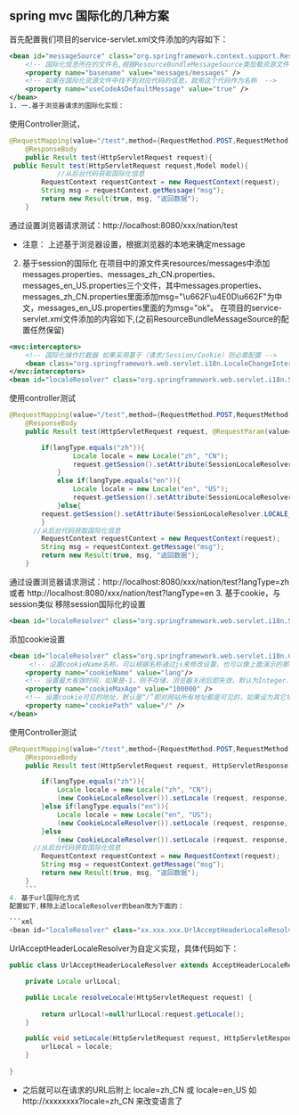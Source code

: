 ## spring mvc 国际化的几种方案

首先配置我们项目的service-servlet.xml文件添加的内容如下：
```xml
<bean id="messageSource" class="org.springframework.context.support.ResourceBundleMessageSource">
    <!-- 国际化信息所在的文件名,根据ResourceBundleMessageSource类加载资源文件.\src\main\resources\messages\messages_en_US.properties -->                     
    <property name="basename" value="messages/messages" />   
    <!-- 如果在国际化资源文件中找不到对应代码的信息，就用这个代码作为名称  -->               
    <property name="useCodeAsDefaultMessage" value="true" />           
</bean>
1. 一.基于浏览器请求的国际化实现：
```
使用Controller测试，
```java
@RequestMapping(value="/test",method={RequestMethod.POST,RequestMethod.GET})
	@ResponseBody
	public Result test(HttpServletRequest request){
 public Result test(HttpServletRequest request,Model model){           
            //从后台代码获取国际化信息
        RequestContext requestContext = new RequestContext(request);
        String msg = requestContext.getMessage("msg");
        return new Result(true, msg, "返回数据");
	}
```
通过设置浏览器请求测试：http://localhost:8080/xxx/nation/test
* 注意： 上述基于浏览器设置，根据浏览器的本地来确定message
2. 基于session的国际化
在项目中的源文件夹resources/messages中添加messages.properties、messages_zh_CN.properties、messages_en_US.properties三个文件，其中messages.properties、messages_zh_CN.properties里面添加msg="\u662F\u4E0D\u662F"为中文，messages_en_US.properties里面的为msg="ok"。
在项目的service-servlet.xml文件添加的内容如下,(之前ResourceBundleMessageSource的配置任然保留)
```xml
<mvc:interceptors>  
    <!-- 国际化操作拦截器 如果采用基于（请求/Session/Cookie）则必需配置 --> 
    <bean class="org.springframework.web.servlet.i18n.LocaleChangeInterceptor" />  
</mvc:interceptors>  
<bean id="localeResolver" class="org.springframework.web.servlet.i18n.SessionLocaleResolver" />
```
使用controller测试
```java
@RequestMapping(value="/test",method={RequestMethod.POST,RequestMethod.GET})
	@ResponseBody
	public Result test(HttpServletRequest request, @RequestParam(value="langType", defaultValue="zh") String langType){

        if(langType.equals("zh")){
                Locale locale = new Locale("zh", "CN"); 
                request.getSession().setAttribute(SessionLocaleResolver.LOCALE_SESSION_ATTRIBUTE_NAME,locale); 
            }
            else if(langType.equals("en")){
                Locale locale = new Locale("en", "US"); 
                request.getSession().setAttribute(SessionLocaleResolver.LOCALE_SESSION_ATTRIBUTE_NAME,locale);
            }else{
	    request.getSession().setAttribute(SessionLocaleResolver.LOCALE_SESSION_ATTRIBUTE_NAME,LocaleContextHolder.getLocale());
	    }            		
      //从后台代码获取国际化信息
        RequestContext requestContext = new RequestContext(request);
        String msg = requestContext.getMessage("msg");
        return new Result(true, msg, "返回数据");
	}
```
通过设置浏览器请求测试：http://localhost:8080/xxx/nation/test?langType=zh 或者 http://localhost:8080/xxx/nation/test?langType=en
3. 基于cookie，与session类似
移除session国际化的设置
```xml
<bean id="localeResolver" class="org.springframework.web.servlet.i18n.SessionLocaleResolver" /> 
```
添加cookie设置
```xml
<bean id="localeResolver" class="org.springframework.web.servlet.i18n.CookieLocaleResolver">
	 <!-- 设置cookieName名称，可以根据名称通过js来修改设置，也可以像上面演示的那样修改设置，默认的名称为 类名+LOCALE（即：org.springframework.web.servlet.i18n.CookieLocaleResolver.LOCALE-->
    <property name="cookieName" value="lang"/>
    <!-- 设置最大有效时间，如果是-1，则不存储，浏览器关闭后即失效，默认为Integer.MAX_INT-->
    <property name="cookieMaxAge" value="100000" />
    <!-- 设置cookie可见的地址，默认是“/”即对网站所有地址都是可见的，如果设为其它地址，则只有该地址或其后的地址才可见-->
    <property name="cookiePath" value="/" />
</bean>
```
使用Controller测试
```java
@RequestMapping(value="/test",method={RequestMethod.POST,RequestMethod.GET})
	@ResponseBody
	public Result test(HttpServletRequest request, HttpServletResponse response,@RequestParam(value="langType", defaultValue="zh") String langType){

        if(langType.equals("zh")){
            Locale locale = new Locale("zh", "CN"); 
            (new CookieLocaleResolver()).setLocale (request, response, locale);
        }else if(langType.equals("en")){
            Locale locale = new Locale("en", "US"); 
            (new CookieLocaleResolver()).setLocale (request, response, locale);
        }else 
            (new CookieLocaleResolver()).setLocale (request, response, LocaleContextHolder.getLocale());
      //从后台代码获取国际化信息
        RequestContext requestContext = new RequestContext(request);
        String msg = requestContext.getMessage("msg");
        return new Result(true, msg, "返回数据");
	}
	```
4. 基于url国际化方式
配置如下,移除上述localeResolver的bean改为下面的：

```xml
<bean id="localeResolver" class="xx.xxx.xxx.UrlAcceptHeaderLocaleResolver"/>

```

UrlAcceptHeaderLocaleResolver为自定义实现，具体代码如下：

```java
public class UrlAcceptHeaderLocaleResolver extends AcceptHeaderLocaleResolver {

    private Locale urlLocal;

    public Locale resolveLocale(HttpServletRequest request) {
        
    	return urlLocal!=null?urlLocal:request.getLocale();
    } 

    public void setLocale(HttpServletRequest request, HttpServletResponse response, Locale locale) {
    	urlLocal = locale;
    }
  
}
```
* 之后就可以在请求的URL后附上 locale=zh_CN 或 locale=en_US 如 http://xxxxxxxx?locale=zh_CN 来改变语言了
